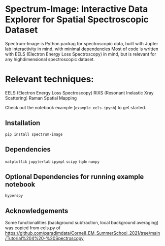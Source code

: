 # Spectrum-Image: Interactive Data Explorer for Spatial Spectroscopic Dataset
Spectrum-Image is Python packag for spectroscopic data, built with Jupter lab interactivity in mind, with minimal dependencies
Most of code is written with EELS (Electron Energy Loss Spectroscopy) in mind, but is relevant for any highdimensional spectroscopic dataset.

# Relevant techniques:
EELS (Electron Energy Loss Spectroscopy)
RIXS (Resonant Inelastic Xray Scattering)
Raman Spatial Mapping

Check out the notebook example (`example_eels.ipynb`) to get started.

## Installation
`pip install spectrum-image`

## Dependencies
`matplotlib`
`jupyterlab`
`ipympl`
`scipy`
`tqdm`
`numpy`

## Optional Dependencies for running example notebook
`hyperspy`

## Acknowledgements
Some functionalities (background subtraction, local background averaging) was copied from eels.py of https://github.com/paradimdata/Cornell_EM_SummerSchool_2021/tree/main/Tutorial%204%20-%20Spectroscopy
